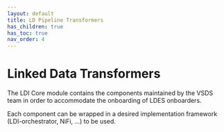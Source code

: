 ```yaml
---
layout: default
title: LD Pipeline Transformers
has_children: true
has_toc: true
nav_order: 4
---
```


# Linked Data Transformers

The LDI Core module contains the components maintained by the VSDS team in order to accommodate the onboarding of LDES onboarders.

Each component can be wrapped in a desired implementation framework (LDI-orchestrator, NiFi, ...) to be used.
